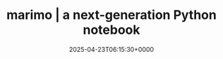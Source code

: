 ---
title: marimo | a next-generation Python notebook
slug: 20250423T061530
date: 2025-04-23T06:15:30+0000
params:
  url: https://marimo.io/
tags:
- python
- notebook
---